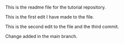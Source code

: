 This is the readme file for the tutorial repository.

This is the first edit I have made to the file.

This is the second edit to the file and the third commit.

Change added in the main branch.
